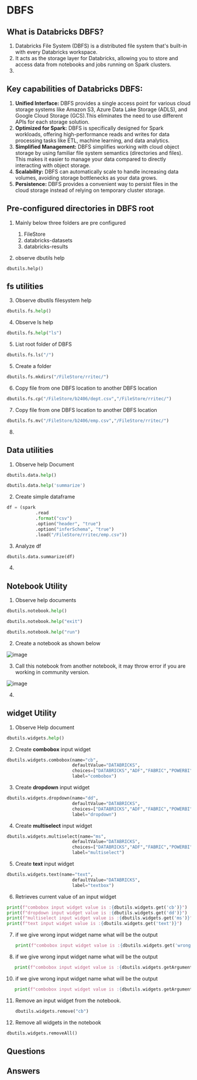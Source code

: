 # DBFS
## What is Databricks DBFS?

1. Databricks File System (DBFS) is a distributed file system that's built-in with every Databricks workspace.
2. It acts as the storage layer for Databricks, allowing you to store and access data from notebooks and jobs running on Spark clusters.
3. 
## Key capabilities of Databricks DBFS:

1. **Unified Interface:** DBFS provides a single access point for various cloud storage systems like Amazon S3, Azure Data Lake Storage (ADLS), and Google Cloud Storage (GCS).This eliminates the need to use different APIs for each storage solution.
2. **Optimized for Spark:** DBFS is specifically designed for Spark workloads, offering high-performance reads and writes for data processing tasks like ETL, machine learning, and data analytics.
3. **Simplified Management:** DBFS simplifies working with cloud object storage by using familiar file system semantics (directories and files). This makes it easier to manage your data compared to directly interacting with object storage.
4. **Scalability:** DBFS can automatically scale to handle increasing data volumes, avoiding storage bottlenecks as your data grows.
5. **Persistence:** DBFS provides a convenient way to persist files in the cloud storage instead of relying on temporary cluster storage.

## Pre-configured directories in DBFS root
1. Mainly below three folders are pre configured
      1. FileStore
      2. databricks-datasets
      3. databricks-results

2. observe dbutils help

```pyspark
dbutils.help()
```
## fs utilities
3. Observe dbutils filesystem help

```py
dbutils.fs.help()
```
4. Observe ls help
``` py
dbutils.fs.help("ls")
```
5. List root folder of DBFS

```py
dbutils.fs.ls("/")
```
5. Create a folder

``` py
dbutils.fs.mkdirs("/FileStore/rritec/")
``` 
6. Copy file from one DBFS location to another DBFS location

```py
dbutils.fs.cp("/FileStore/b2406/dept.csv","/FileStore/rritec/")
```

7. Copy file from one DBFS location to another DBFS location

```py
dbutils.fs.mv("/FileStore/b2406/emp.csv","/FileStore/rritec/")
```

8. 
## Data utilities
1. Observe help Document
``` py
dbutils.data.help()
```
``` py
dbutils.data.help('summarize')
```
2. Create simple dataframe
``` py
df = (spark
           .read
           .format("csv")
           .option("header", "true")
           .option("inferSchema", "true")           
           .load("/FileStore/rritec/emp.csv"))
```
3. Analyze df
``` py
dbutils.data.summarize(df)
```
4. 
## Notebook Utility

1. Observe help documents
``` py
dbutils.notebook.help()
```
``` py
dbutils.notebook.help("exit")
```
``` py
dbutils.notebook.help("run")
```
2. Create a notebook as shown below

![image](https://github.com/rritec/Cloud-Data-Engineering/assets/20516321/2b7a8b72-795e-437b-b53c-96bb0f62f62c)

3. Call this notebook from another notebook, it may throw error if you are working in community version.

![image](https://github.com/rritec/Cloud-Data-Engineering/assets/20516321/92ffbe69-7288-4858-bdba-e79c24c5ff1c)

4. 
## widget Utility
1. Observe Help document
``` py 
dbutils.widgets.help()
```
2. Create **combobox** input widget
``` py
dbutils.widgets.combobox(name="cb",
                         defaultValue="DATABRICKS",
                         choices=["DATABRICKS","ADF","FABRIC","POWERBI","BIGDATA","PYTHON"],
                         label="combobox")
```
3. Create **dropdown** input widget
``` py
dbutils.widgets.dropdown(name="dd",
                         defaultValue="DATABRICKS",
                         choices=["DATABRICKS","ADF","FABRIC","POWERBI","BIGDATA","PYTHON"],
                         label="dropdown")
```
4. Create **multiselect** input widget
``` py
dbutils.widgets.multiselect(name="ms",
                         defaultValue="DATABRICKS",
                         choices=["DATABRICKS","ADF","FABRIC","POWERBI","BIGDATA","PYTHON"],
                         label="multiselect")
```
5. Create **text** input widget
``` py
dbutils.widgets.text(name="text",
                         defaultValue="DATABRICKS",                         
                         label="textbox")
```
6. Retrieves current value of an input widget
``` py
print(f"combobox input widget value is :{dbutils.widgets.get('cb')}")
print(f"dropdown input widget value is :{dbutils.widgets.get('dd')}")
print(f"multiselect input widget value is :{dbutils.widgets.get('ms')}")
print(f"text input widget value is :{dbutils.widgets.get('text')}")
```
7. if we give wrong input widget name what will be the output
   ``` py
   print(f"combobox input widget value is :{dbutils.widgets.get('wrong_widget')}")
   ```
9. if we give wrong input widget name what will be the output
``` py
   print(f"combobox input widget value is :{dbutils.widgets.getArgument('wrong_widget')}")
   ```
10. if we give wrong input widget name what will be the output
``` py
   print(f"combobox input widget value is :{dbutils.widgets.getArgument('wrong_widget','testvalue')}")
   ```
11. Remove an input widget from the notebook.
    ``` py
    dbutils.widgets.remove("cb")
    ```
13. Remove all widgets in the notebook
``` py
dbutils.widgets.removeAll()
```

## Questions
## Answers

